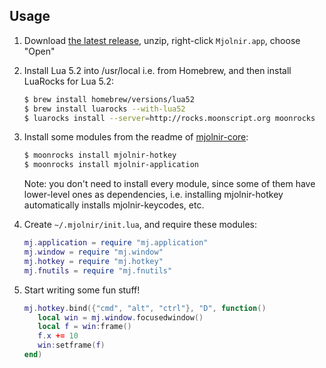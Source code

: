 ## Usage

1. Download [the latest release](https://github.com/mjolnir-io/mjolnir/releases/latest), unzip, right-click `Mjolnir.app`, choose "Open"

2. Install Lua 5.2 into /usr/local i.e. from Homebrew, and then install LuaRocks for Lua 5.2:

   ~~~bash
   $ brew install homebrew/versions/lua52
   $ brew install luarocks --with-lua52
   $ luarocks install --server=http://rocks.moonscript.org moonrocks
   ~~~

3. Install some modules from the readme of [mjolnir-core](https://github.com/mjolnir-io/mjolnir-core):

   ~~~bash
   $ moonrocks install mjolnir-hotkey
   $ moonrocks install mjolnir-application
   ~~~

   Note: you don't need to install every module, since some of them have lower-level ones as dependencies, i.e. installing mjolnir-hotkey automatically installs mjolnir-keycodes, etc.

4. Create `~/.mjolnir/init.lua`, and require these modules:

   ~~~lua
   mj.application = require "mj.application"
   mj.window = require "mj.window"
   mj.hotkey = require "mj.hotkey"
   mj.fnutils = require "mj.fnutils"
   ~~~

5. Start writing some fun stuff!

   ~~~lua
   mj.hotkey.bind({"cmd", "alt", "ctrl"}, "D", function()
      local win = mj.window.focusedwindow()
      local f = win:frame()
      f.x += 10
      win:setframe(f)
   end)
   ~~~
